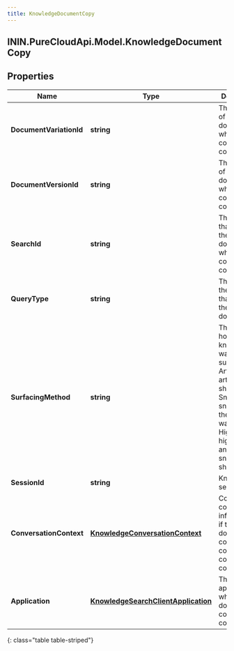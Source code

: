 ```yaml
---
title: KnowledgeDocumentCopy
---
```

## ININ.PureCloudApi.Model.KnowledgeDocumentCopy

## Properties

|Name | Type | Description | Notes|
|------------ | ------------- | ------------- | -------------|
| **DocumentVariationId** | **string** | The variation of the document whose content was copied. | |
| **DocumentVersionId** | **string** | The version of the document whose content was copied. | |
| **SearchId** | **string** | The search that surfaced the document whose content was copied. | [optional] |
| **QueryType** | **string** | The type of the query that surfaced the document. | [optional] |
| **SurfacingMethod** | **string** | The method how knowledge was surfaced. Article: Full article was shown. Snippet: A snippet from the article was shown. Highlight: A highlighted answer in a snippet was shown. | [optional] |
| **SessionId** | **string** | Knowledge session ID. | [optional] |
| **ConversationContext** | [**KnowledgeConversationContext**](KnowledgeConversationContext.html) | Conversation context information, if the document content is copied in the context of a conversation. | [optional] |
| **Application** | [**KnowledgeSearchClientApplication**](KnowledgeSearchClientApplication.html) | The client application in which the document content was copied. | |
{: class="table table-striped"}


